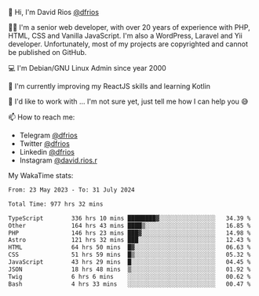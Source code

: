 👋 Hi, I'm David Rios [@dfrios](https://github.com/dfrios)

👨‍💻 I'm a senior web developer, with over 20 years of experience with PHP, HTML, CSS and Vanilla JavaScript. I'm also a WordPress, Laravel and Yii developer. Unfortunately, most of my projects are copyrighted and cannot be published on GitHub.

💻 I'm Debian/GNU Linux Admin since year 2000

🌱 I'm currently improving my ReactJS skills and learning Kotlin

💞️ I'd like to work with ... I'm not sure yet, just tell me how I can help you 😅


📫 How to reach me:
* Telegram [@dfrios](https://t.me/dfrios)
* Twitter [@dfrios](https://twitter.com/dfrios)
* Linkedin [@dfrios](https://linkedin.com/in/dfrios)
* Instagram [@david.rios.r](https://instagram.com/david.rios.r)



My WakaTime stats:
<!--START_SECTION:waka-->

```txt
From: 23 May 2023 - To: 31 July 2024

Total Time: 977 hrs 32 mins

TypeScript        336 hrs 10 mins ████████▓░░░░░░░░░░░░░░░░   34.39 %
Other             164 hrs 43 mins ████▒░░░░░░░░░░░░░░░░░░░░   16.85 %
PHP               146 hrs 23 mins ███▓░░░░░░░░░░░░░░░░░░░░░   14.98 %
Astro             121 hrs 32 mins ███░░░░░░░░░░░░░░░░░░░░░░   12.43 %
HTML              64 hrs 50 mins  █▓░░░░░░░░░░░░░░░░░░░░░░░   06.63 %
CSS               51 hrs 59 mins  █▒░░░░░░░░░░░░░░░░░░░░░░░   05.32 %
JavaScript        43 hrs 29 mins  █░░░░░░░░░░░░░░░░░░░░░░░░   04.45 %
JSON              18 hrs 48 mins  ▒░░░░░░░░░░░░░░░░░░░░░░░░   01.92 %
Twig              6 hrs 6 mins    ░░░░░░░░░░░░░░░░░░░░░░░░░   00.62 %
Bash              4 hrs 33 mins   ░░░░░░░░░░░░░░░░░░░░░░░░░   00.47 %
```

<!--END_SECTION:waka-->
